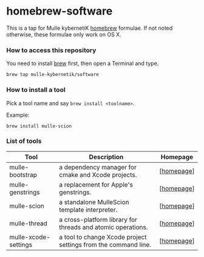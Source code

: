 # homebrew-software

This is a tap for Mulle kybernetiK [homebrew](//brew.sh) formulae. If not noted otherwise, these formulae only work on OS X.

### How to access this repository

You need to install [brew](//brew.sh) first, then open a Terminal and type.

~~~
brew tap mulle-kybernetik/software
~~~

### How to install a tool

Pick a tool name and say `brew install <toolname>`.

Example:

~~~
brew install mulle-scion
~~~


### List of tools

Tool              | Description   | Homepage
-----------------|----------------|-------------
mulle-bootstrap  | a dependency manager for cmake and Xcode projects. | [[homepage](https://www.mulle-kybernetik.com/software/git/mulle-bootstrap)]
mulle-genstrings | a replacement for Apple's genstrings. | [[homepage](https://www.mulle-kybernetik.com/software/git/mulle-genstrings)]
mulle-scion      | a standalone MulleScion template interpreter. | [[homepage](https://www.mulle-kybernetik.com/software/git/MulleScion)]
mulle-thread     | a cross-platform library for threads and atomic operations. | [[homepage](https://www.mulle-kybernetik.com/software/git/mulle-thread)]
mulle-xcode-settings |  a tool to change Xcode project settings from the command line. |[[homepage](http://www.mulle-kybernetik.com/software/git/mulle-xcode-settings)]

